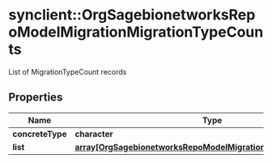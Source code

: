 # synclient::OrgSagebionetworksRepoModelMigrationMigrationTypeCounts

List of MigrationTypeCount records

## Properties
Name | Type | Description | Notes
------------ | ------------- | ------------- | -------------
**concreteType** | **character** |  | [optional] 
**list** | [**array[OrgSagebionetworksRepoModelMigrationMigrationTypeCount]**](org.sagebionetworks.repo.model.migration.MigrationTypeCount.md) |  | [optional] 



